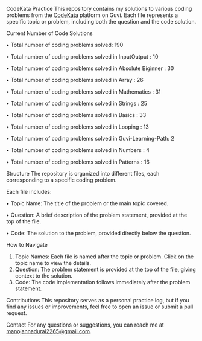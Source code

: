 CodeKata Practice
This repository contains my solutions to various coding problems from the [CodeKata](https://www.guvi.in/code-kata/) platform on Guvi.
Each file represents a specific topic or problem, including both the question and the code solution.


Current Number of Code Solutions

• Total number of coding problems solved: 190

• Total number of coding problems solved in InputOutput       : 10

• Total number of coding problems solved in Absolute Biginner : 30

• Total number of coding problems solved in Array             : 26

• Total number of coding problems solved in Mathematics       : 31

• Total number of coding problems solved in Strings           : 25

• Total number of coding problems solved in Basics            : 33

• Total number of coding problems solved in Looping           : 13

• Total number of coding problems solved in Guvi-Learning-Path: 2

• Total number of coding problems solved in Numbers           : 4

• Total number of coding problems solved in Patterns          : 16


Structure
The repository is organized into different files, each corresponding to a specific coding problem. 

Each file includes:

• Topic Name: The title of the problem or the main topic covered.

• Question: A brief description of the problem statement, provided at the top of the file.

• Code: The solution to the problem, provided directly below the question.

How to Navigate
1) Topic Names: Each file is named after the topic or problem. Click on the topic name to view the details.
2) Question: The problem statement is provided at the top of the file, giving context to the solution.
3) Code: The code implementation follows immediately after the problem statement.

Contributions
This repository serves as a personal practice log, but if you find any issues or improvements, feel free to open an issue or submit a pull request.

Contact
For any questions or suggestions, you can reach me at [manojannadurai2265@gmail.com](mailto:manojannadurai2265@gmail.com).
